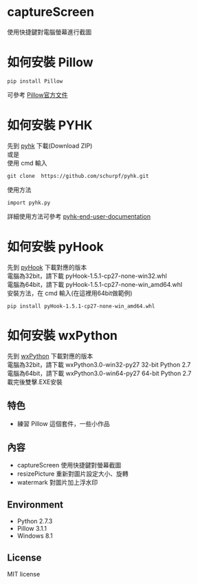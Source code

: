 # captureScreen
使用快捷鍵對電腦螢幕進行截圖

# 如何安裝 Pillow
```
pip install Pillow
```
可參考 [ Pillow官方文件 ]( http://pillow.readthedocs.org/en/3.1.x/index.html ) 

# 如何安裝 PYHK

先到  [pyhk](https://github.com/schurpf/pyhk)  下載(Download ZIP) <br>
或是 <br>
使用 cmd 輸入
```
git clone  https://github.com/schurpf/pyhk.git
```
使用方法
```
import pyhk.py
```
詳細使用方法可參考 [pyhk-end-user-documentation](http://schurpf.com/python/python-hotkey-module/pyhk-end-user-documentation/)

# 如何安裝 pyHook
先到  [pyHook](http://www.lfd.uci.edu/~gohlke/pythonlibs/#pyhook)  下載對應的版本 <br>
電腦為32bit，請下載  pyHook-1.5.1-cp27-none-win32.whl<br>
電腦為64bit，請下載  pyHook-1.5.1-cp27-none-win_amd64.whl<br>
安裝方法，在 cmd 輸入(在這裡用64bit做範例)
```
pip install pyHook-1.5.1-cp27-none-win_amd64.whl
```

# 如何安裝 wxPython
先到  [wxPython](http://www.wxpython.org/download.php)  下載對應的版本  <br>
電腦為32bit，請下載  wxPython3.0-win32-py27	32-bit Python 2.7 <br>
電腦為64bit，請下載  wxPython3.0-win64-py27	64-bit Python 2.7 <br>
載完後雙擊.EXE安裝


## 特色
* 練習 Pillow 這個套件，一些小作品

## 內容

* captureScreen 
  使用快捷鍵對螢幕截圖 
* resizePicture
  重新對圖片設定大小、旋轉
* watermark
  對圖片加上浮水印

## Environment
* Python 2.7.3
* Pillow 3.1.1
* Windows 8.1

## License
MIT license